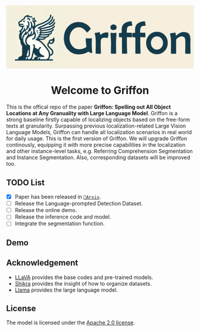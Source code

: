 <!-- # 🦖 DETVAVA -->
![](./logo.jpg)

<div align="center">

# Welcome to Griffon

</div>

This is the offical repo of the paper **Griffon: Spelling out All Object Locations at Any Granuality with Large Language Model**. Griffon is a strong baseline firstly capable of localizing objects based on the free-form texts at granularity. Surpassing previous localization-related Large Vision Language Models, Griffon can handle all localization scenarios in real world for daily usage. This is the first version of Griffon. We will upgrade Griffon continously, equipping it with more precise capabilities in the localization and other instance-level tasks, e.g. Referring Comprehension Segmentation and Instance Segmentation. Also, corresponding datasets will be improved too.

## TODO List
- [x] Paper has been released in [`📕Arxiv`]().
- [ ] Release the Language-prompted Detection Dataset.
- [ ] Release the online demo.
- [ ] Release the inference code and model.
- [ ] Integrate the segmentation function.

## Demo

## Acknowledgement

- [LLaVA](https://github.com/haotian-liu/LLaVA/tree/main) provides the base codes and pre-trained models.
- [Shikra](https://github.com/shikras/shikra) provides the insight of how to organize datasets.
- [Llama](https://github.com/facebookresearch/llama) provides the large language model.

## License

The model is licensed under the [Apache 2.0 license](LICENSE).
